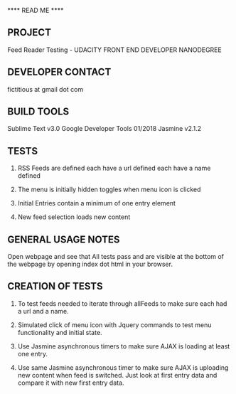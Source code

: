 
**** READ ME ****

PROJECT
---
Feed Reader Testing - UDACITY FRONT END DEVELOPER NANODEGREE


DEVELOPER CONTACT
---
fictitious at gmail dot com


BUILD TOOLS
---
Sublime Text v3.0
Google Developer Tools 01/2018
Jasmine v2.1.2



TESTS
---
1. RSS Feeds
	are defined
	each have a url defined
	each have a name defined

2. The menu
	is initially hidden
	toggles when menu icon is clicked

3. Initial Entries
	contain a minimum of one entry element

4. New feed selection
	loads new content


GENERAL USAGE NOTES
---
Open webpage and see that All tests pass and are visible at the bottom of the webpage by opening index dot html in your browser.



CREATION OF TESTS
---
1. To test feeds needed to iterate through allFeeds to make sure each had a url and a name.

2. Simulated click of menu icon with Jquery commands to test menu functionality and initial state.

3. Use Jasmine asynchronous timers to make sure AJAX is loading at least one entry.

4. Use same Jasmine asynchronous timer to make sure AJAX is uploading new content when feed is switched. Just look at first entry data and compare it with new first entry data.


